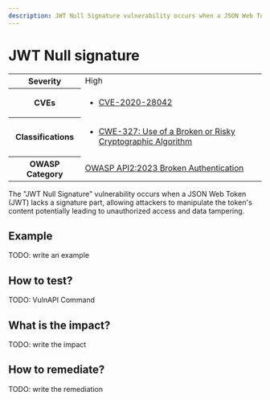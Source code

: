 ```yaml
---
description: JWT Null Signature vulnerability occurs when a JSON Web Token (JWT) lacks a signature part, allowing attackers to manipulate the token's content.
---
```


# JWT Null signature

<table>
    <tr>
        <th>Severity</th>
        <td>High</td>
    </tr>
    <tr>
        <th>CVEs</th>
        <td>
            <ul>
                <li><a href="https://www.cve.org/CVERecord?id=CVE-2020-28042">CVE-2020-28042</a></li>
            </ul>
        </td>
    </tr>
    <tr>
        <th>Classifications</th>
        <td>
            <ul>
                <li><a href="https://cwe.mitre.org/data/definitions/327.html">CWE-327: Use of a Broken or Risky Cryptographic Algorithm</a></li>
            </ul>
        </td>
    </tr>
    <tr>
        <th>OWASP Category</th>
        <td>
            <a href="https://owasp.org/API-Security/editions/2023/en/0xa2-broken-authentication/">OWASP API2:2023 Broken Authentication</a>
        </td>
    </tr>
</table>

The "JWT Null Signature" vulnerability occurs when a JSON Web Token (JWT) lacks a signature part, allowing attackers to manipulate the token's content potentially leading to unauthorized access and data tampering.

## Example

TODO: write an example

## How to test?

TODO: VulnAPI Command

## What is the impact?

TODO: write the impact

## How to remediate?

TODO: write the remediation
